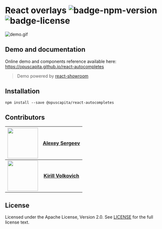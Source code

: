 # React overlays ![badge-npm-version](https://img.shields.io/npm/v/@opuscapita/react-autocompletes.svg) ![badge-license](https://img.shields.io/github/license/OpusCapita/react-autocompletes.svg)

![demo.gif](https://raw.githubusercontent.com/OpusCapita/react-autocompletes/master/demo.gif)

## Demo and documentation

Online demo and components reference available here: https://opuscapita.github.io/react-autocompletes

> Demo powered by [react-showroom](https://github.com/OpusCapita/react-showroom-client)

## Installation

`npm install --save @opuscapita/react-autocompletes`

## Contributors

| [<img src="https://avatars.githubusercontent.com/u/24603787?v=3" width="100px;"/>](https://github.com/asergeev-sc) | [**Alexey Sergeev**](https://github.com/asergeev-sc)     |
| :---: | :---: |
| [<img src="https://avatars.githubusercontent.com/u/24652543?v=3" width="100px;"/>](https://github.com/asergeev-sc) | [**Kirill Volkovich**](https://github.com/kvolkovich-sc) |

## License

Licensed under the Apache License, Version 2.0. See [LICENSE](./LICENSE) for the full license text.

